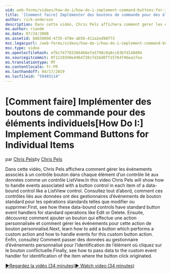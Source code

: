 ```yaml
---
uid: web-forms/videos/how-do-i/how-do-i-implement-command-buttons-for-individual-items
title: '[Comment faire] Implémenter des boutons de commande pour des éléments individuels | Microsoft Docs'
author: rick-anderson
description: Dans cette vidéo, Chris Pels affichera comment gérer les événements associés à un contrôle bouton dans chaque élément d’un contrôle lié aux données comme un contrôle ListView. Tout d’abord...
ms.author: riande
ms.date: 07/24/2008
ms.assetid: b883989d-4735-478e-ab56-411a2ed98f73
msc.legacyurl: /web-forms/videos/how-do-i/how-do-i-implement-command-buttons-for-individual-items
msc.type: video
ms.openlocfilehash: efbc7477832664b6efa5798c9a8cc63bfd148d04
ms.sourcegitcommit: 0f1119340e4464720cfd16d0ff15764746ea1fea
ms.translationtype: MT
ms.contentlocale: fr-FR
ms.lasthandoff: 04/17/2019
ms.locfileid: "59403114"
---
```

# <a name="how-do-i-implement-command-buttons-for-individual-items"></a><span data-ttu-id="f846c-104">[Comment faire] Implémenter des boutons de commande pour des éléments individuels</span><span class="sxs-lookup"><span data-stu-id="f846c-104">[How Do I:] Implement Command Buttons for Individual Items</span></span>

<span data-ttu-id="f846c-105">par [Chris Pels](https://twitter.com/chrispels)</span><span class="sxs-lookup"><span data-stu-id="f846c-105">by [Chris Pels](https://twitter.com/chrispels)</span></span>

<span data-ttu-id="f846c-106">Dans cette vidéo, Chris Pels affichera comment gérer les événements associés à un contrôle bouton dans chaque élément d’un contrôle lié aux données comme un contrôle ListView.</span><span class="sxs-lookup"><span data-stu-id="f846c-106">In this video Chris Pels will show how to handle events associated with a button control in each item of a data-bound control like a ListView control.</span></span> <span data-ttu-id="f846c-107">Consultez tout d’abord, comment ces contrôles liés aux données ont des gestionnaires d’événements de bouton standard pour les opérations standards telles que modifier ou supprimer.</span><span class="sxs-lookup"><span data-stu-id="f846c-107">First, see how these data-bound controls have standard button event handlers for standard operations like Edit or Delete.</span></span> <span data-ttu-id="f846c-108">Ensuite, découvrez comment ajouter un bouton qui effectue une action personnalisée et comment gérer les événements pour cette action de bouton personnalisé.</span><span class="sxs-lookup"><span data-stu-id="f846c-108">Next, learn how to add a button which performs a custom action and how to handle events for this custom button action.</span></span> <span data-ttu-id="f846c-109">Enfin, consultez Comment passer des données au gestionnaire d’événements personnalisé pour l’identification de l’élément où cliquez sur le bouton conflictuelle.</span><span class="sxs-lookup"><span data-stu-id="f846c-109">Finally, see how to pass data to the custom event handler for identification of the item where the button click originated.</span></span>

[<span data-ttu-id="f846c-110">&#9654;Regardez la vidéo (34 minutes)</span><span class="sxs-lookup"><span data-stu-id="f846c-110">&#9654; Watch video (34 minutes)</span></span>](https://channel9.msdn.com/Blogs/ASP-NET-Site-Videos/how-do-i-implement-command-buttons-for-individual-items)
